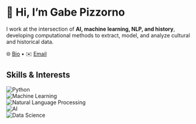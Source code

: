 # 👋 Hi, I’m Gabe Pizzorno

I work at the intersection of **AI, machine learning, NLP, and history**, developing computational methods to extract, model, and analyze cultural and historical data. 

🌐 [Bio](https://pizzorno.scholars.harvard.edu/bio) • ✉️ [Email](mailto:pizzorno@fas.harvard.edu)

## Skills & Interests  
![Python](https://img.shields.io/badge/Python-3776AB?logo=python&logoColor=white)  
![Machine Learning](https://img.shields.io/badge/Machine%20Learning-102230?logo=google-cloud&logoColor=white)  
![Natural Language Processing](https://img.shields.io/badge/NLP-CC0000?logo=semanticweb&logoColor=white)  
![AI](https://img.shields.io/badge/AI-0D47A1?logo=openai&logoColor=white)  
![Data Science](https://img.shields.io/badge/Data%20Science-FF6F00?logo=databricks&logoColor=white)  
